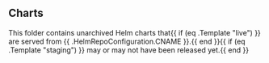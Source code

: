 ## Charts

This folder contains unarchived Helm charts that{{ if (eq .Template "live") }} are served from {{ .HelmRepoConfiguration.CNAME }}.{{ end }}{{ if (eq .Template "staging") }} may or may not have been released yet.{{ end }}
